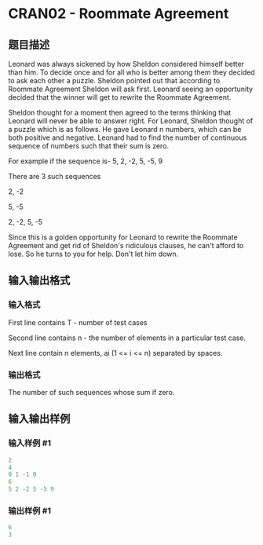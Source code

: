 # CRAN02 - Roommate Agreement

## 题目描述

Leonard was always sickened by how Sheldon considered himself better than him. To decide once and for all who is better among them they decided to ask each other a puzzle. Sheldon pointed out that according to Roommate Agreement Sheldon will ask first. Leonard seeing an opportunity decided that the winner will get to rewrite the Roommate Agreement.

Sheldon thought for a moment then agreed to the terms thinking that Leonard will never be able to answer right. For Leonard, Sheldon thought of a puzzle which is as follows. He gave Leonard n numbers, which can be both positive and negative. Leonard had to find the number of continuous sequence of numbers such that their sum is zero.

For example if the sequence is- 5, 2, -2, 5, -5, 9

There are 3 such sequences

2, -2

5, -5

2, -2, 5, -5

Since this is a golden opportunity for Leonard to rewrite the Roommate Agreement and get rid of Sheldon's ridiculous clauses, he can't afford to lose. So he turns to you for help. Don't let him down.

## 输入输出格式

### 输入格式

First line contains T - number of test cases

Second line contains n - the number of elements in a particular test case.

Next line contain n elements, ai (1 <= i <= n) separated by spaces.

### 输出格式

The number of such sequences whose sum if zero.

## 输入输出样例

### 输入样例 #1

```cpp
2
4
0 1 -1 0
6
5 2 -2 5 -5 9
```


### 输出样例 #1

```cpp
6
3
```


